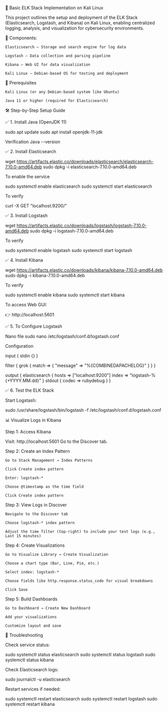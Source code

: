 🚀 Basic ELK Stack Implementation on Kali Linux

This project outlines the setup and deployment of the ELK Stack (Elasticsearch, Logstash, and Kibana) on Kali Linux, enabling centralized logging, analysis, and visualization for cybersecurity environments.

🔧 Components:

    Elasticsearch – Storage and search engine for log data

    Logstash – Data collection and parsing pipeline

    Kibana – Web UI for data visualization

    Kali Linux – Debian-based OS for testing and deployment

🧰 Prerequisites

    Kali Linux (or any Debian-based system like Ubuntu)

    Java 11 or higher (required for Elasticsearch)


🛠️ Step-by-Step Setup Guide

✅ 1. Install Java (OpenJDK 11)

sudo apt update
sudo apt install openjdk-11-jdk

Verification
Java --version


✅ 2. Install Elasticsearch

wget https://artifacts.elastic.co/downloads/elasticsearch/elasticsearch-7.10.0-amd64.deb
sudo dpkg -i elasticsearch-7.10.0-amd64.deb

To enable the service

sudo systemctl enable elasticsearch
sudo systemctl start elasticsearch

To verify 

curl -X GET "localhost:9200/"


✅ 3. Install Logstash

wget https://artifacts.elastic.co/downloads/logstash/logstash-7.10.0-amd64.deb
sudo dpkg -i logstash-7.10.0-amd64.deb

To verify

sudo systemctl enable logstash
sudo systemctl start logstash


✅ 4. Install Kibana

wget https://artifacts.elastic.co/downloads/kibana/kibana-7.10.0-amd64.deb
sudo dpkg -i kibana-7.10.0-amd64.deb

To verify

sudo systemctl enable kibana
sudo systemctl start kibana

To access Web GUI:

 👉 http://localhost:5601


✅ 5. To Configure Logstash

Nano file 
sudo nano /etc/logstash/conf.d/logstash.conf

Configuration

input {
    stdin {}
}

filter {
    grok {
        match => { "message" => "%{COMBINEDAPACHELOG}" }
    }
}

output {
    elasticsearch {
        hosts => ["localhost:9200"]
        index => "logstash-%{+YYYY.MM.dd}"
    }
    stdout { codec => rubydebug }
}


✅ 6. Test the ELK Stack

Start Logstash:

sudo /usr/share/logstash/bin/logstash -f /etc/logstash/conf.d/logstash.conf


📊 Visualize Logs in Kibana

Step 1: Access Kibana

Visit: http://localhost:5601
Go to the Discover tab.

Step 2: Create an Index Pattern

    Go to Stack Management → Index Patterns

    Click Create index pattern

    Enter: logstash-*

    Choose @timestamp as the time field

    Click Create index pattern
    

Step 3: View Logs in Discover

    Navigate to the Discover tab

    Choose logstash-* index pattern

    Adjust the time filter (top-right) to include your test logs (e.g., Last 15 minutes)


Step 4: Create Visualizations

    Go to Visualize Library → Create Visualization

    Choose a chart type (Bar, Line, Pie, etc.)

    Select index: logstash-*

    Choose fields like http.response.status_code for visual breakdowns

    Click Save


Step 5: Build Dashboards

    Go to Dashboard → Create New Dashboard

    Add your visualizations

    Customize layout and save


🧪 Troubleshooting

Check service status:

sudo systemctl status elasticsearch
sudo systemctl status logstash
sudo systemctl status kibana


Check Elasticsearch logs:

sudo journalctl -u elasticsearch


Restart services if needed:

sudo systemctl restart elasticsearch
sudo systemctl restart logstash
sudo systemctl restart kibana

